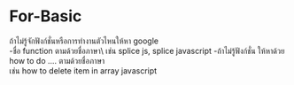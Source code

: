 # For-Basic
ถ้าไม่รู้จักฟังก์ชั่นหรือการทำงานตัวไหนให้หา google\
-ชื่อ function ตามด้วยชื่อภาษา\ 
เช่น splice js, splice javascript
-ถ้าไม่รู้ฟังก์ชั่น ให้หาด้วย how to do .... ตามด้วยชื่อภาษา\
เช่น how to delete item in array javascript

